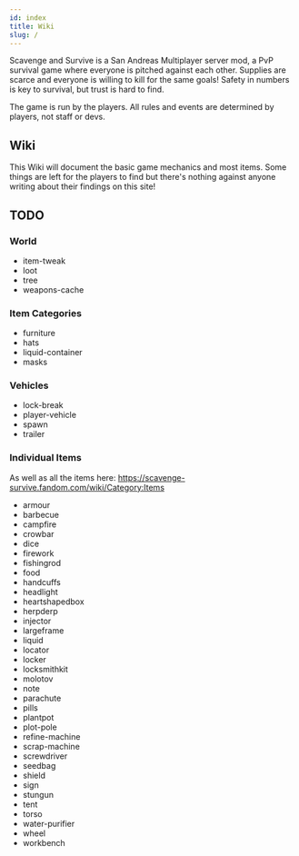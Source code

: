 ```yaml
---
id: index
title: Wiki
slug: /
---
```


Scavenge and Survive is a San Andreas Multiplayer server mod, a PvP survival
game where everyone is pitched against each other. Supplies are scarce and
everyone is willing to kill for the same goals! Safety in numbers is key to
survival, but trust is hard to find.

The game is run by the players. All rules and events are determined by players,
not staff or devs.

## Wiki

This Wiki will document the basic game mechanics and most items. Some things are
left for the players to find but there's nothing against anyone writing about
their findings on this site!

## TODO

### World

- item-tweak
- loot
- tree
- weapons-cache

### Item Categories

- furniture
- hats
- liquid-container
- masks

### Vehicles

- lock-break
- player-vehicle
- spawn
- trailer

### Individual Items

As well as all the items here:
https://scavenge-survive.fandom.com/wiki/Category:Items

- armour
- barbecue
- campfire
- crowbar
- dice
- firework
- fishingrod
- food
- handcuffs
- headlight
- heartshapedbox
- herpderp
- injector
- largeframe
- liquid
- locator
- locker
- locksmithkit
- molotov
- note
- parachute
- pills
- plantpot
- plot-pole
- refine-machine
- scrap-machine
- screwdriver
- seedbag
- shield
- sign
- stungun
- tent
- torso
- water-purifier
- wheel
- workbench
